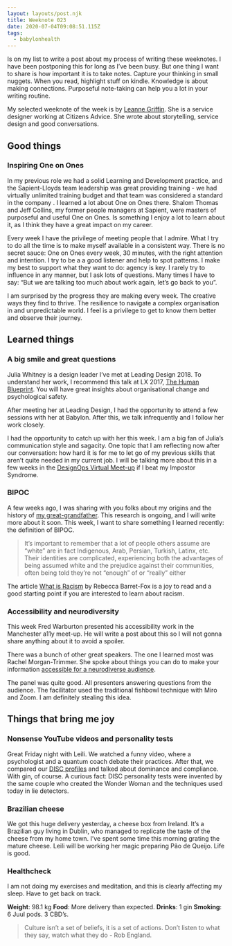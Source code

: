 ```yaml
---
layout: layouts/post.njk
title: Weeknote 023
date: 2020-07-04T09:08:51.115Z
tags:
  - babylonhealth
---
```

Is on my list to write a post about my process of writing these weeknotes. I have been postponing this for long as I’ve been busy. But one thing I want to share is how important it is to take notes. Capture your thinking in small nuggets. When you read, highlight stuff on kindle. Knowledge is about making connections. Purposeful note-taking can help you a lot in your writing routine.

My selected weeknote of the week is by [Leanne Griffin](https://medium.com/@leanne.m.griffin/weeknotes-1-5-june-6ea9ea418dae). She is a service designer working at Citizens Advice. She wrote about storytelling, service design and good conversations.

## Good things

### Inspiring One on Ones

In my previous role we had a solid Learning and Development practice, and the Sapient-Lloyds team leadership was great providing training - we had virtually unlimited training budget and that team was considered a standard in the company . I learned a lot about One on Ones there. Shalom Thomas and Jeff Collins, my former people managers at Sapient, were masters of purposeful and useful One on Ones. Is something I enjoy a lot to learn about it, as I think they have a great impact on my career. 

Every week I have the privilege of meeting people that I admire. What I try to do all the time is to make myself available in a consistent way. There is no secret sauce: One on Ones every week, 30 minutes, with the right attention and intention. I try to be a a good listener and help to spot patterns. I make my best to support what they want to do: agency is key. I rarely try to influence in any manner, but I ask lots of questions. Many times I have to say: “But we are talking too much about work again, let’s go back to you”.

I am surprised by the progress they are making every week. The creative ways they find to thrive. The resilience to navigate a complex organisation in and unpredictable world. I feel is a privilege to get to know them better and observe their journey. 


## Learned things

 
### A big smile and great questions
Julia Whitney is a design leader I’ve met at Leading Design 2018. To understand her work, I  recommend this talk at LX 2017, [The Human Blueprint](https://vimeo.com/215141773). You will have great insights about organisational change and psychological safety.

After meeting her at Leading Design, I had the opportunity to attend a few sessions with her at Babylon. After this, we talk infrequently and I follow her work closely. 

I had the opportunity to catch up with her this week. I am a big fan of Julia’s communication style and sagacity. One topic that I am reflecting now after our conversation: how hard it is for me to let go of my previous skills that aren’t quite needed in my current job. I will be talking more about this in a few weeks in the [DesignOps Virtual Meet-up](https://www.eventbrite.co.uk/e/designops-virtual-meet-up-with-bt-capital-one-tickets-108683798166) if I beat my Impostor Syndrome.

### BIPOC

A few weeks ago, I was sharing with you folks about my origins and the history of [my great-grandfather](https://danielsouza.org/posts/weeknote_19/#heading-getting-to-know-about-my-origins). This research is ongoing, and I will write more about it soon. This week, I want to share something I learned recently: the definition of BIPOC.

> It’s important to remember that a lot of people others assume are “white” are in fact Indigenous, Arab, Persian, Turkish, Latinx, etc. Their identities are complicated, experiencing both the advantages of being assumed white and the prejudice against their communities, often being told they’re not “enough” of or “really” either

The article [What is Racism](https://anygoodthing.com/2020/06/14/what-is-racism/) by Rebecca Barret-Fox is a joy to read and a good starting point if you are interested to learn about racism. 

### Accessibility and neurodiversity

This week Fred Warburton presented his accessibility work in the Manchester a11y meet-up. He will write a post about this so I will not gonna share anything about it to avoid a spoiler.

There was a bunch of other great speakers. The one I learned most was Rachel Morgan-Trimmer. She spoke about things you can do to make your information [accessible for a neurodiverse audience](https://www.youtube.com/watch?v=7Tt_-gtUCgo&feature=youtu.be&t=1286/).

The panel was quite good. All presenters answering questions from the audience. The facilitator used the traditional fishbowl technique with Miro and Zoom. I am definitely stealing this idea. 

## Things that bring me joy

### Nonsense YouTube videos and personality tests

Great Friday night with Leili. We watched a funny video, where a psychologist and a quantum coach debate their practices. After that, we compared our [DISC profiles](https://www.123test.com/disc-personality-test/) and talked about dominance and compliance. With gin, of course. A curious fact: DISC personality tests were invented by the same couple who created the Wonder Woman and the techniques used today in lie detectors. 

### Brazilian cheese

We got this huge delivery yesterday, a cheese box from Ireland. It’s a Brazilian guy living in Dublin, who managed to replicate the taste of the cheese from my home town. I’ve spent some time this morning grating the mature cheese. Leili will be working her magic preparing Pão de Queijo. Life is good. 

### Healthcheck

I am not doing my exercises and meditation, and this is clearly affecting my sleep. Have to get back on track.

**Weight**: 98.1 kg
**Food**: More delivery than expected.
**Drinks**: 1 gin
**Smoking**: 6 Juul pods. 3 CBD’s.

>Culture isn’t a set of beliefs, it is a set of actions. Don’t listen to what they say, watch what they do - Rob England.